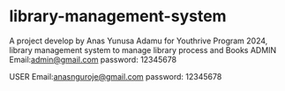 # library-management-system
 A project develop by Anas Yunusa Adamu for Youthrive Program 2024, library management system to manage library process and Books
 ADMIN
Email:admin@gmail.com
password: 12345678

USER
Email:anasnguroje@gmail.com
password: 12345678
